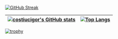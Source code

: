 <!--
**costiucigor/costiucigor** is a ✨ _special_ ✨ repository because its `README.md` (this file) appears on your GitHub profile.

Here are some ideas to get you started:

- 🔭 I’m currently working on ...
- 🌱 I’m currently learning ...
- 👯 I’m looking to collaborate on ...
- 🤔 I’m looking for help with ...
- 💬 Ask me about ...
- 📫 How to reach me: ...
- 😄 Pronouns: ...
- ⚡ Fun fact: ...
-->

[![GitHub Streak](http://github-readme-streak-stats.herokuapp.com?user=costiucigor)](https://git.io/streak-stats)                           

| [![costiucigor's GitHub stats](https://github-readme-stats.vercel.app/api?username=costiucigor)](https://github.com/anuraghazra/github-readme-stats) | [![Top Langs](https://github-readme-stats.vercel.app/api/top-langs/?username=costiucigor)](https://github.com/anuraghazra/github-readme-stats) |
| --- | --- |

[![trophy](https://github-profile-trophy.vercel.app/?username=costiucigor)](https://github.com/ryo-ma/github-profile-trophy)
